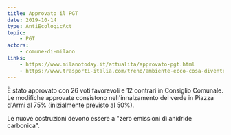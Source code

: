 ```yaml
---
title: Approvato il PGT
date: 2019-10-14
type: AntiEcologicAct
topic:
    - PGT
actors:
    - comune-di-milano
links:
    - https://www.milanotoday.it/attualita/approvato-pgt.html
    - https://www.trasporti-italia.com/treno/ambiente-ecco-cosa-diventeranno-gli-scali-ferroviari-di-milano/41555
---
```


È stato approvato con 26 voti favorevoli e 12 contrari in Consiglio Comunale.
Le modifiche approvate consistono nell'innalzamento del verde in Piazza d'Armi al 75% (inizialmente previsto al 50%).

Le nuove costruzioni devono essere a "zero emissioni di anidride carbonica".